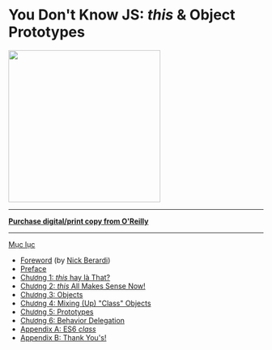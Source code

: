 # You Don't Know JS: *this* & Object Prototypes

<img src="cover.jpg" width="300">

-----

**[Purchase digital/print copy from O'Reilly](http://shop.oreilly.com/product/0636920033738.do)**

-----

[Mục lục](toc.md)

* [Foreword](foreword.md) (by [Nick Berardi](https://github.com/nberardi))
* [Preface](../preface.md)
* [Chương 1: *this* hay là That?](ch1.md)
* [Chương 2: *this* All Makes Sense Now!](ch2.md)
* [Chương 3: Objects](ch3.md)
* [Chương 4: Mixing (Up) "Class" Objects](ch4.md)
* [Chương 5: Prototypes](ch5.md)
* [Chương 6: Behavior Delegation](ch6.md)
* [Appendix A: ES6 *class*](apA.md)
* [Appendix B: Thank You's!](apB.md)
